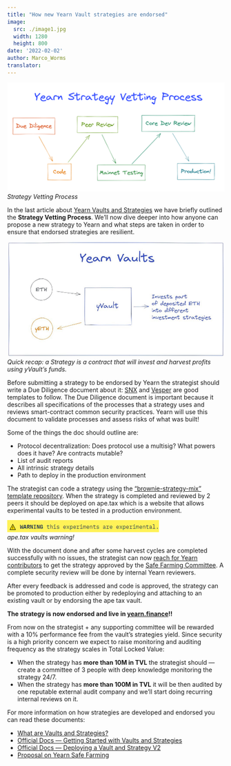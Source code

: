 ```yaml
---
title: "How new Yearn Vault strategies are endorsed"
image:
  src: ./image1.jpg
  width: 1280
  height: 800
date: '2022-02-02'
author: Marco_Worms
translator:
---
```


![](./image1.jpg?w=900&h=478)\
*Strategy Vetting Process*

In the last article about [Yearn Vaults and Strategies](https://medium.com/iearn/yearn-finance-explained-what-are-vaults-and-strategies-96970560432) we have briefly outlined the **Strategy Vetting Process**. We’ll now dive deeper into how anyone can propose a new strategy to Yearn and what steps are taken in order to ensure that endorsed strategies are resilient.

![](./image2.jpg?w=900&h=478)\
*Quick recap: a Strategy is a contract that will invest and harvest profits using yVault’s funds.*

Before submitting a strategy to be endorsed by Yearn the strategist should write a Due Diligence document about it: [SNX](https://hackmd.io/0w1RZh7DSc27A9EyzlHbJQ?view) and [Vesper](https://hackmd.io/@Ap_76vwNTg-vxJxbiaLMMQ/SkXEzic7O) are good templates to follow. The Due Diligence document is important because it describes all specifications of the processes that a strategy uses and reviews smart-contract common security practices. Yearn will use this document to validate processes and assess risks of what was built!

Some of the things the doc should outline are:

- Protocol decentralization: Does protocol use a multisig? What powers does it have? Are contracts mutable?
- List of audit reports
- All intrinsic strategy details
- Path to deploy in the production environment

The strategist can code a strategy using the [“brownie-strategy-mix” template repository](https://github.com/yearn/brownie-strategy-mix). When the strategy is completed and reviewed by 2 peers it should be deployed on ape.tax which is a website that allows experimental vaults to be tested in a production environment.

![](./image3.jpg?w=900&h=478)\
*ape.tax vaults warning!*

With the document done and after some harvest cycles are completed successfully with no issues, the strategist can now [reach for Yearn contributors](https://docs.yearn.finance/developers/v2/DEPLOYMENT#deploying-a-new-strategy) to get the strategy approved by the [Safe Farming Committee](https://gov.yearn.finance/t/introducing-yearn-safe-farming-committee/10533). A complete security review will be done by internal Yearn reviewers.

After every feedback is addressed and code is approved, the strategy can be promoted to production either by redeploying and attaching to an existing vault or by endorsing the ape tax vault.

**The strategy is now endorsed and live in [yearn.finance](https://yearn.finance/)!!**

From now on the strategist + any supporting committee will be rewarded with a 10% performance fee from the vault’s strategies yield. Since security is a high priority concern we expect to raise monitoring and auditing frequency as the strategy scales in Total Locked Value:

- When the strategy has **more than 10M in TVL** the strategist should — create a committee of 3 people with deep knowledge monitoring the strategy 24/7.
- When the strategy has **more than 100M in TVL** it will be then audited by one reputable external audit company and we’ll start doing recurring internal reviews on it.

For more information on how strategies are developed and endorsed you can read these documents:

- [What are Vaults and Strategies?](https://medium.com/iearn/yearn-finance-explained-what-are-vaults-and-strategies-96970560432)
- [Official Docs — Getting Started with Vaults and Strategies](https://docs.yearn.finance/developers/v2/getting-started)
- [Official Docs — Deploying a Vault and Strategy V2](https://docs.yearn.finance/developers/v2/DEPLOYMENT)
- [Proposal on Yearn Safe Farming](https://gov.yearn.finance/t/introducing-yearn-safe-farming-committee/10533)